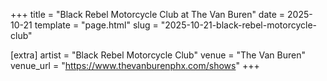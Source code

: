 +++
title = "Black Rebel Motorcycle Club at The Van Buren"
date = 2025-10-21
template = "page.html"
slug = "2025-10-21-black-rebel-motorcycle-club"

[extra]
artist = "Black Rebel Motorcycle Club"
venue = "The Van Buren"
venue_url = "https://www.thevanburenphx.com/shows"
+++
